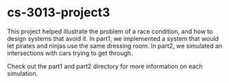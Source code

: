 # cs-3013-project3

This project helped illustrate the problem of a race condition, and how to design systems that avoid it. In part1, we implemented a system that would let pirates and ninjas use the same dressing room. In part2, we simulated an intersections with cars trying to get through.

Check out the part1 and part2 directory for more information on each simulation.
